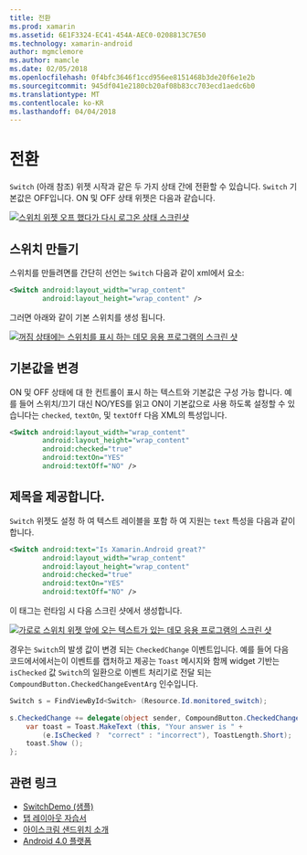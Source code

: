 ```yaml
---
title: 전환
ms.prod: xamarin
ms.assetid: 6E1F3324-EC41-454A-AEC0-0208813C7E50
ms.technology: xamarin-android
author: mgmclemore
ms.author: mamcle
ms.date: 02/05/2018
ms.openlocfilehash: 0f4bfc3646f1ccd956ee8151468b3de20f6e1e2b
ms.sourcegitcommit: 945df041e2180cb20af08b83cc703ecd1aedc6b0
ms.translationtype: MT
ms.contentlocale: ko-KR
ms.lasthandoff: 04/04/2018
---
```

# <a name="switch"></a>전환

`Switch` (아래 참조) 위젯 시작과 같은 두 가지 상태 간에 전환할 수 있습니다. `Switch` 기본값은 OFF입니다. ON 및 OFF 상태 위젯은 다음과 같습니다.

[![스위치 위젯 오프 했다가 다시 로그온 상태 스크린샷](switch-images/16-switch-onoff.png)](switch-images/16-switch-onoff.png#lightbox)


## <a name="creating-a-switch"></a>스위치 만들기

스위치를 만들려면를 간단히 선언는 `Switch` 다음과 같이 xml에서 요소:

```xml
<Switch android:layout_width="wrap_content"
        android:layout_height="wrap_content" />
```

그러면 아래와 같이 기본 스위치를 생성 됩니다.

[![꺼짐 상태에는 스위치를 표시 하는 데모 응용 프로그램의 스크린 샷](switch-images/07-switch.png)](switch-images/07-switch.png#lightbox)


## <a name="changing-default-values"></a>기본값을 변경

ON 및 OFF 상태에 대 한 컨트롤이 표시 하는 텍스트와 기본값은 구성 가능 합니다. 예를 들어 스위치/끄기 대신 NO/YES를 읽고 ON이 기본값으로 사용 하도록 설정할 수 있습니다는 `checked`, `textOn`, 및 `textOff` 다음 XML의 특성입니다.

```xml
<Switch android:layout_width="wrap_content"
        android:layout_height="wrap_content"
        android:checked="true"
        android:textOn="YES"
        android:textOff="NO" />
```



## <a name="providing-a-title"></a>제목을 제공합니다.

`Switch` 위젯도 설정 하 여 텍스트 레이블을 포함 하 여 지원는 `text` 특성을 다음과 같이 합니다.

```xml
<Switch android:text="Is Xamarin.Android great?"
        android:layout_width="wrap_content"
        android:layout_height="wrap_content"
        android:checked="true"
        android:textOn="YES"
        android:textOff="NO" />
```

이 태그는 런타임 시 다음 스크린 샷에서 생성합니다.

[![가로로 스위치 위젯 앞에 오는 텍스트가 있는 데모 응용 프로그램의 스크린 샷](switch-images/08-switch.png)](switch-images/08-switch.png#lightbox)

경우는 `Switch`의 발생 값이 변경 되는 `CheckedChange` 이벤트입니다.
예를 들어 다음 코드에서에서는이 이벤트를 캡처하고 제공는 `Toast` 메시지와 함께 widget 기반는 `isChecked` 값 `Switch`의 일환으로 이벤트 처리기로 전달 되는 `CompoundButton.CheckedChangeEventArg` 인수입니다.

```csharp
Switch s = FindViewById<Switch> (Resource.Id.monitored_switch);
           
s.CheckedChange += delegate(object sender, CompoundButton.CheckedChangeEventArgs e) {
    var toast = Toast.MakeText (this, "Your answer is " +
        (e.IsChecked ?  "correct" : "incorrect"), ToastLength.Short);
    toast.Show ();
};
```


## <a name="related-links"></a>관련 링크

- [SwitchDemo (샘플)](https://developer.xamarin.com/samples/monodroid/PlatformFeatures/ICS_Samples/SwitchDemo/)
- [탭 레이아웃 자습서](~/android/user-interface/layouts/tab-layout/index.md)
- [아이스크림 샌드위치 소개](http://www.android.com/about/ice-cream-sandwich/)
- [Android 4.0 플랫폼](http://developer.android.com/sdk/android-4.0.html)
